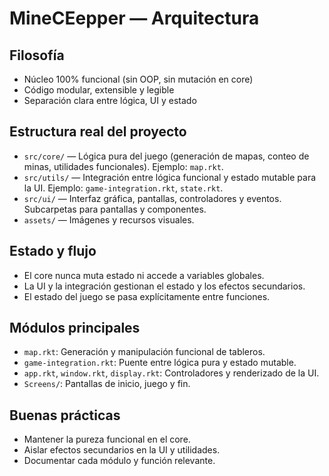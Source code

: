 # MineCEepper — Arquitectura

## Filosofía
- Núcleo 100% funcional (sin OOP, sin mutación en core)
- Código modular, extensible y legible
- Separación clara entre lógica, UI y estado

## Estructura real del proyecto

- `src/core/` — Lógica pura del juego (generación de mapas, conteo de minas, utilidades funcionales). Ejemplo: `map.rkt`.
- `src/utils/` — Integración entre lógica funcional y estado mutable para la UI. Ejemplo: `game-integration.rkt`, `state.rkt`.
- `src/ui/` — Interfaz gráfica, pantallas, controladores y eventos. Subcarpetas para pantallas y componentes.
- `assets/` — Imágenes y recursos visuales.

## Estado y flujo
- El core nunca muta estado ni accede a variables globales.
- La UI y la integración gestionan el estado y los efectos secundarios.
- El estado del juego se pasa explícitamente entre funciones.

## Módulos principales
- `map.rkt`: Generación y manipulación funcional de tableros.
- `game-integration.rkt`: Puente entre lógica pura y estado mutable.
- `app.rkt`, `window.rkt`, `display.rkt`: Controladores y renderizado de la UI.
- `Screens/`: Pantallas de inicio, juego y fin.

## Buenas prácticas
- Mantener la pureza funcional en el core.
- Aislar efectos secundarios en la UI y utilidades.
- Documentar cada módulo y función relevante.